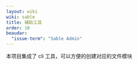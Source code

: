 ```yaml
---
layout: wiki
wiki: sable
title: 辅助工具
order: 10
beaudar:
  "issue-term": "Sable Admin"
---
```


本项目集成了 cli 工具，可以方便的创建对应的文件模块

